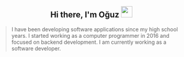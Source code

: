 <h2 align="center"> Hi there, I'm Oğuz <img src="https://raw.githubusercontent.com/iampavangandhi/iampavangandhi/master/gifs/Hi.gif" width="30px"> </h2>

> I have been developing software applications since my high school years. I started working as a computer programmer in 2016 and focused on backend development. I am currently working as a software developer.


<!--<table>
  <tr>
    <td>
      <img align="center" src="https://github-readme-stats.vercel.app/api?username=developersenturk&show_icons=true&locale=en&theme=github_dark" alt="Oğuz's GitHub Stats" />
    </td>
    <td>
      <img align="center" src="https://github-readme-stats.vercel.app/api/top-langs?username=developersenturk&show_icons=true&locale=en&layout=compact&theme=github_dark" alt="Oğuz's Most Used Languges" />
    </td>
  </tr>
</table> -->


